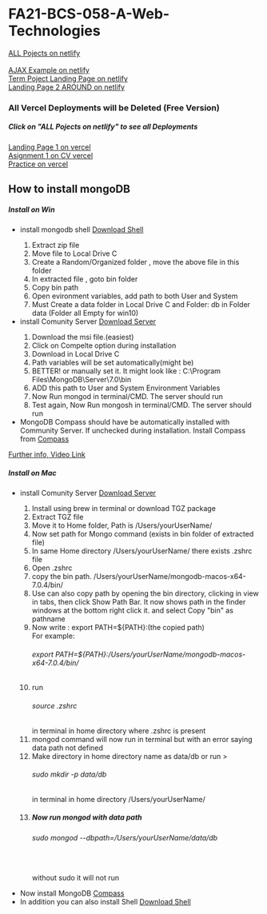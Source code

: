 ﻿# FA21-BCS-058-A-Web-Technologies

<a href="https://all-in-one-projects.netlify.app/" target="_blank">ALL Pojects on netlify</a>
<br/><br/>
<a href="https://ajax-exammple.netlify.app/" target="_blank">AJAX Example on netlify</a>
<br/>
<a href="https://65f22d96bacbc840ada0edcd--termproject-landing-page.netlify.app/" target="_blank">Term Poject Landing Page on netlify</a>
<br/>
<a href="https://main--vermillion-alpaca-fbf450.netlify.app/" target="_blank">Landing Page 2 AROUND on netlify</a>
<br/>
<h3>All Vercel Deployments will be Deleted (Free Version)</h3>
<h5>Click on "ALL Pojects on netlify" to see all Deployments</h5>
<a href="https://fa-21-bcs-058-a-web-technologies-zpcs.vercel.app/" target="_blank">Landing Page 1 on vercel</a>
<br/>
<a href="https://fa-21-bcs-058-a-web-technologies-9xet.vercel.app/" target="_blank">Asignment 1 on CV vercel</a>
<br/>
<a href="https://fa-21-bcs-058-a-web-technologies.vercel.app/" target="_blank">Practice on vercel</a>

<h2>How  to install mongoDB</h2>
<h5>Install on Win</h5>
<ul>
  <li>install mongodb shell <a href="https://www.mongodb.com/try/download/shell">Download Shell</a></li>
  <ol>
    <li>Extract zip file</li>
  <li>Move file to Local Drive C </li>
  <li>Create a Random/Organized folder , move the above file in this folder</li>
  <li>In extracted file , goto bin folder</li>
  <li>Copy bin path</li>
  <li>Open evironment variables, add path to both User and System</li>
  <li>Must Create a data folder in Local Drive C and Folder: db in Folder data (Folder all Empty for win10)</li>
  </ol>
  <li>install Comunity Server  <a href="https://www.mongodb.com/try/download/community">Download Server</a> </li>
  <ol>
    <li>Download the msi file.(easiest)</li>
    <li>Click on Compelte option during installation</li>
    <li>Download in Local Drive C</li>
    <li>Path variables will be set automatically(might be)</li>
    <li>BETTER! or manually set it. It might look like : C:\Program Files\MongoDB\Server\7.0\bin</li>
    <li>ADD this path to User and System Environment Variables</li>
    <li>Now Run mongod in terminal/CMD. The server should run</li>
    <li>Test again, Now Run mongosh in terminal/CMD. The server should run</li>
  </ol>

  <li>MongoDB Compass should have be automatically installed with Community Server. If unchecked during installation. Install Compass from <a href="https://www.mongodb.com/try/download/compass">Compass</a> </li>
</ul>
<a href="https://www.youtube.com/watch?v=gB6WLkSrtJk">Further info, Video Link</a>

<h5>Install on Mac</h5>
<ul>
  <li>install Comunity Server  <a href="https://www.mongodb.com/try/download/community">Download Server</a> </li>
  <ol>
    <li>Install using brew in terminal or download TGZ package</li>
    <li>Extract TGZ file </li>
    <li>Move it to Home folder, Path is /Users/yourUserName/</li>
    <li>Now set path for Mongo command (exists in bin folder of extracted file)</li>
    <li>In same Home directory /Users/yourUserName/ there exists .zshrc file</li>
    <li>Open .zshrc</li>
    <li>copy the bin path. /Users/yourUserName/mongodb-macos-x64-7.0.4/bin/</li>
    <li>Use can also copy path by opening the bin directory, clicking in view in tabs, then click Show Path Bar. It now shows path in the finder windows at the bottom right click it. and select Copy "bin" as pathname</li>
    <li> Now write : export PATH=${PATH}:(the copied path) <br>For example:  <h6>export PATH=${PATH}:/Users/yourUserName/mongodb-macos-x64-7.0.4/bin/ </h6></li>
    <li> run <h6>source .zshrc </h6>in terminal in home directory where .zshrc is present</li>
    <li>mongod command will now run in terminal but with an error saying data path not defined</li>
    <li>Make directory in home directory name as data/db or run > <h6>sudo mkdir -p data/db</h6> in terminal in home directory /Users/yourUserName/</li>
    <li><h5>Now run mongod with data path </h5> <h6>sudo mongod --dbpath=/Users/yourUserName/data/db</h6> <br> <p>without sudo it will not run</p></li>
  </ol>
  <li>Now install MongoDB <a href="https://www.mongodb.com/try/download/compass">Compass</a></li>
  <li>In addition you can also install Shell <a href="https://www.mongodb.com/try/download/shell">Download Shell</a></li>
</ul>
